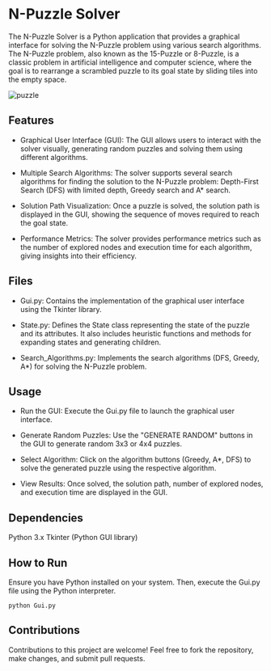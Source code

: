 # N-Puzzle Solver
The N-Puzzle Solver is a Python application that provides a graphical interface for solving the N-Puzzle problem using various search algorithms. The N-Puzzle problem, also known as the 15-Puzzle or 8-Puzzle, is a classic problem in artificial intelligence and computer science, where the goal is to rearrange a scrambled puzzle to its goal state by sliding tiles into the empty space.

![puzzle](/uploads/ee66df6b5225575d04d05c4b4ffcb7c2/puzzle.gif)

## Features
- Graphical User Interface (GUI): The GUI allows users to interact with the solver visually, generating random puzzles and solving them using different algorithms.

- Multiple Search Algorithms: The solver supports several search algorithms for finding the solution to the N-Puzzle problem: Depth-First Search (DFS) with limited depth, Greedy search and A* search.

- Solution Path Visualization: Once a puzzle is solved, the solution path is displayed in the GUI, showing the sequence of moves required to reach the goal state.

- Performance Metrics: The solver provides performance metrics such as the number of explored nodes and execution time for each algorithm, giving insights into their efficiency.

## Files
- Gui.py: Contains the implementation of the graphical user interface using the Tkinter library.

- State.py: Defines the State class representing the state of the puzzle and its attributes. It also includes heuristic functions and methods for expanding states and generating children.

- Search_Algorithms.py: Implements the search algorithms (DFS, Greedy, A*) for solving the N-Puzzle problem.

## Usage
- Run the GUI: Execute the Gui.py file to launch the graphical user interface.

- Generate Random Puzzles: Use the "GENERATE RANDOM" buttons in the GUI to generate random 3x3 or 4x4 puzzles.

- Select Algorithm: Click on the algorithm buttons (Greedy, A*, DFS) to solve the generated puzzle using the respective algorithm.

- View Results: Once solved, the solution path, number of explored nodes, and execution time are displayed in the GUI.

## Dependencies
Python 3.x
Tkinter (Python GUI library)

## How to Run
Ensure you have Python installed on your system. Then, execute the Gui.py file using the Python interpreter.


```
python Gui.py
```

## Contributions
Contributions to this project are welcome! Feel free to fork the repository, make changes, and submit pull requests.
